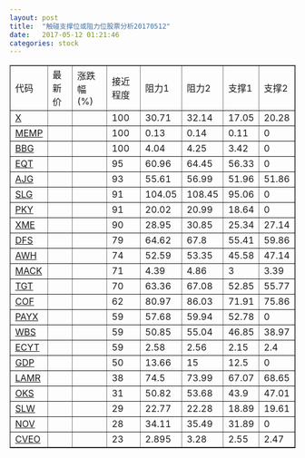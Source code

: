 ```yaml
---
layout: post
title:  "触碰支撑位或阻力位股票分析20170512"
date:   2017-05-12 01:21:46
categories: stock
---
```

<script type="text/javascript">
var stockList = []
stockList.push('gb_x');
stockList.push('gb_memp');
stockList.push('gb_bbg');
stockList.push('gb_eqt');
stockList.push('gb_ajg');
stockList.push('gb_slg');
stockList.push('gb_pky');
stockList.push('gb_xme');
stockList.push('gb_dfs');
stockList.push('gb_awh');
stockList.push('gb_mack');
stockList.push('gb_tgt');
stockList.push('gb_cof');
stockList.push('gb_payx');
stockList.push('gb_wbs');
stockList.push('gb_ecyt');
stockList.push('gb_gdp');
stockList.push('gb_lamr');
stockList.push('gb_oks');
stockList.push('gb_slw');
stockList.push('gb_nov');
stockList.push('gb_cveo');
</script>
<table border="1">
 <tr>
 <td>代码</td>
 <td>最新价</td>
 <td>涨跌幅(%)</td>
 <td>接近程度</td>
 <td>阻力1</td>
 <td>阻力2</td>
 <td>支撑1</td>
 <td>支撑2</td>
</tr>
  <tr id="x" class="green">
  <td><a href="http://stock.finance.sina.com.cn/usstock/quotes/X.html" target="_blank">X</a></td><td></td><td></td><td>100</td><td>30.71</td><td>32.14</td><td>17.05</td><td>20.28</td></tr>
  <tr id="memp" class="red">
  <td><a href="http://stock.finance.sina.com.cn/usstock/quotes/MEMP.html" target="_blank">MEMP</a></td><td></td><td></td><td>100</td><td>0.13</td><td>0.14</td><td>0.11</td><td>0</td></tr>
  <tr id="bbg" class="red">
  <td><a href="http://stock.finance.sina.com.cn/usstock/quotes/BBG.html" target="_blank">BBG</a></td><td></td><td></td><td>100</td><td>4.04</td><td>4.25</td><td>3.42</td><td>0</td></tr>
  <tr id="eqt" class="green">
  <td><a href="http://stock.finance.sina.com.cn/usstock/quotes/EQT.html" target="_blank">EQT</a></td><td></td><td></td><td>95</td><td>60.96</td><td>64.45</td><td>56.33</td><td>0</td></tr>
  <tr id="ajg" class="red">
  <td><a href="http://stock.finance.sina.com.cn/usstock/quotes/AJG.html" target="_blank">AJG</a></td><td></td><td></td><td>93</td><td>55.61</td><td>56.99</td><td>51.96</td><td>51.86</td></tr>
  <tr id="slg" class="red">
  <td><a href="http://stock.finance.sina.com.cn/usstock/quotes/SLG.html" target="_blank">SLG</a></td><td></td><td></td><td>91</td><td>104.05</td><td>108.45</td><td>95.06</td><td>0</td></tr>
  <tr id="pky" class="red">
  <td><a href="http://stock.finance.sina.com.cn/usstock/quotes/PKY.html" target="_blank">PKY</a></td><td></td><td></td><td>91</td><td>20.02</td><td>20.99</td><td>18.64</td><td>0</td></tr>
  <tr id="xme" class="red">
  <td><a href="http://stock.finance.sina.com.cn/usstock/quotes/XME.html" target="_blank">XME</a></td><td></td><td></td><td>90</td><td>28.95</td><td>30.85</td><td>25.34</td><td>27.14</td></tr>
  <tr id="dfs" class="green">
  <td><a href="http://stock.finance.sina.com.cn/usstock/quotes/DFS.html" target="_blank">DFS</a></td><td></td><td></td><td>79</td><td>64.62</td><td>67.8</td><td>55.41</td><td>59.86</td></tr>
  <tr id="awh" class="red">
  <td><a href="http://stock.finance.sina.com.cn/usstock/quotes/AWH.html" target="_blank">AWH</a></td><td></td><td></td><td>74</td><td>52.59</td><td>53.35</td><td>45.58</td><td>47.14</td></tr>
  <tr id="mack" class="green">
  <td><a href="http://stock.finance.sina.com.cn/usstock/quotes/MACK.html" target="_blank">MACK</a></td><td></td><td></td><td>71</td><td>4.39</td><td>4.86</td><td>3</td><td>3.39</td></tr>
  <tr id="tgt" class="green">
  <td><a href="http://stock.finance.sina.com.cn/usstock/quotes/TGT.html" target="_blank">TGT</a></td><td></td><td></td><td>70</td><td>63.36</td><td>67.08</td><td>52.85</td><td>55.77</td></tr>
  <tr id="cof" class="red">
  <td><a href="http://stock.finance.sina.com.cn/usstock/quotes/COF.html" target="_blank">COF</a></td><td></td><td></td><td>62</td><td>80.97</td><td>86.03</td><td>71.91</td><td>75.86</td></tr>
  <tr id="payx" class="red">
  <td><a href="http://stock.finance.sina.com.cn/usstock/quotes/PAYX.html" target="_blank">PAYX</a></td><td></td><td></td><td>59</td><td>57.68</td><td>59.94</td><td>52.78</td><td>0</td></tr>
  <tr id="wbs" class="red">
  <td><a href="http://stock.finance.sina.com.cn/usstock/quotes/WBS.html" target="_blank">WBS</a></td><td></td><td></td><td>59</td><td>50.85</td><td>55.04</td><td>46.85</td><td>38.97</td></tr>
  <tr id="ecyt" class="green">
  <td><a href="http://stock.finance.sina.com.cn/usstock/quotes/ECYT.html" target="_blank">ECYT</a></td><td></td><td></td><td>59</td><td>2.58</td><td>2.56</td><td>2.15</td><td>2.4</td></tr>
  <tr id="gdp" class="red">
  <td><a href="http://stock.finance.sina.com.cn/usstock/quotes/GDP.html" target="_blank">GDP</a></td><td></td><td></td><td>50</td><td>13.66</td><td>15</td><td>12.5</td><td>0</td></tr>
  <tr id="lamr" class="green">
  <td><a href="http://stock.finance.sina.com.cn/usstock/quotes/LAMR.html" target="_blank">LAMR</a></td><td></td><td></td><td>38</td><td>74.5</td><td>73.99</td><td>67.07</td><td>68.65</td></tr>
  <tr id="oks" class="red">
  <td><a href="http://stock.finance.sina.com.cn/usstock/quotes/OKS.html" target="_blank">OKS</a></td><td></td><td></td><td>31</td><td>50.82</td><td>53.68</td><td>43.9</td><td>47.01</td></tr>
  <tr id="slw" class="green">
  <td><a href="http://stock.finance.sina.com.cn/usstock/quotes/SLW.html" target="_blank">SLW</a></td><td></td><td></td><td>29</td><td>22.77</td><td>22.28</td><td>18.89</td><td>19.61</td></tr>
  <tr id="nov" class="red">
  <td><a href="http://stock.finance.sina.com.cn/usstock/quotes/NOV.html" target="_blank">NOV</a></td><td></td><td></td><td>28</td><td>34.11</td><td>35.49</td><td>31.89</td><td>0</td></tr>
  <tr id="cveo" class="green">
  <td><a href="http://stock.finance.sina.com.cn/usstock/quotes/CVEO.html" target="_blank">CVEO</a></td><td></td><td></td><td>23</td><td>2.895</td><td>3.28</td><td>2.55</td><td>2.47</td></tr>
</table>
